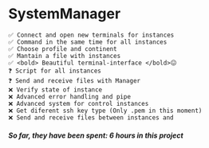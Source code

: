 # SystemManager


    ✅ Connect and open new terminals for instances
    ✅ Command in the same time for all instances
    ✅ Choose profile and continent
    ✅ Mantain a file with instances
    ✅ <bold> Beautiful terminal-interface </bold>😖
    ❓ Script for all instances
    ❓ Send and receive files with Manager
    ❌ Verify state of instance
    ❌ Advanced error handling and pipe
    ❌ Advanced system for control instances
    ❌ Get diferent ssh key type (Only .pem in this moment)
    ❌ Send and receive files between instances and

##### So far, they have been spent: 6 hours in this project